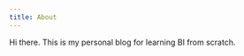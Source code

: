 ```yaml
---
title: About
---
```

<re-img src="cover.png" hovereffect=true></re-img>

Hi there. This is my personal blog for learning BI from scratch.

<re-icons></re-icons>
